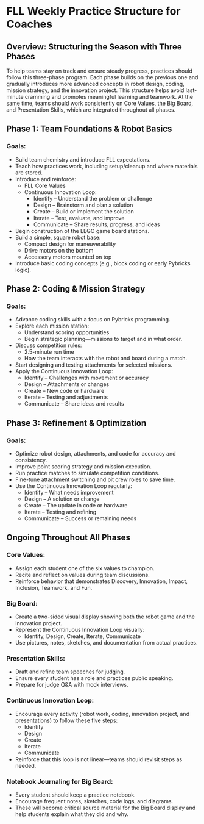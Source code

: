 # FLL Weekly Practice Structure for Coaches

## Overview: Structuring the Season with Three Phases

To help teams stay on track and ensure steady progress, practices should follow this three-phase program. Each phase builds on the previous one and gradually introduces more advanced concepts in robot design, coding, mission strategy, and the innovation project. This structure helps avoid last-minute cramming and promotes meaningful learning and teamwork. At the same time, teams should work consistently on Core Values, the Big Board, and Presentation Skills, which are integrated throughout all phases.

## Phase 1: Team Foundations & Robot Basics

### Goals:
* Build team chemistry and introduce FLL expectations.
* Teach how practices work, including setup/cleanup and where materials are stored.
* Introduce and reinforce:
    * FLL Core Values
    * Continuous Innovation Loop:
        * Identify – Understand the problem or challenge
        * Design – Brainstorm and plan a solution
        * Create – Build or implement the solution
        * Iterate – Test, evaluate, and improve
        * Communicate – Share results, progress, and ideas
* Begin construction of the LEGO game board stations.
* Build a simple, square robot base:
    * Compact design for maneuverability
    * Drive motors on the bottom
    * Accessory motors mounted on top
* Introduce basic coding concepts (e.g., block coding or early Pybricks logic).

## Phase 2: Coding & Mission Strategy

### Goals:
* Advance coding skills with a focus on Pybricks programming.
* Explore each mission station:
    * Understand scoring opportunities
    * Begin strategic planning—missions to target and in what order.
* Discuss competition rules:
    * 2.5-minute run time
    * How the team interacts with the robot and board during a match.
* Start designing and testing attachments for selected missions.
* Apply the Continuous Innovation Loop:
    * Identify – Challenges with movement or accuracy
    * Design – Attachments or changes
    * Create – New code or hardware
    * Iterate – Testing and adjustments
    * Communicate – Share ideas and results

## Phase 3: Refinement & Optimization

### Goals:
* Optimize robot design, attachments, and code for accuracy and consistency.
* Improve point scoring strategy and mission execution.
* Run practice matches to simulate competition conditions.
* Fine-tune attachment switching and pit crew roles to save time.
* Use the Continuous Innovation Loop regularly:
    * Identify – What needs improvement
    * Design – A solution or change
    * Create – The update in code or hardware
    * Iterate – Testing and refining
    * Communicate – Success or remaining needs

## Ongoing Throughout All Phases

### Core Values:
* Assign each student one of the six values to champion.
* Recite and reflect on values during team discussions.
* Reinforce behavior that demonstrates Discovery, Innovation, Impact, Inclusion, Teamwork, and Fun.

### Big Board:
* Create a two-sided visual display showing both the robot game and the innovation project.
* Represent the Continuous Innovation Loop visually:
    * Identify, Design, Create, Iterate, Communicate
* Use pictures, notes, sketches, and documentation from actual practices.

### Presentation Skills:
* Draft and refine team speeches for judging.
* Ensure every student has a role and practices public speaking.
* Prepare for judge Q&A with mock interviews.

### Continuous Innovation Loop:
* Encourage every activity (robot work, coding, innovation project, and presentations) to follow these five steps:
    * Identify
    * Design
    * Create
    * Iterate
    * Communicate
* Reinforce that this loop is not linear—teams should revisit steps as needed.

### Notebook Journaling for Big Board:
* Every student should keep a practice notebook.
* Encourage frequent notes, sketches, code logs, and diagrams.
* These will become critical source material for the Big Board display and help students explain what they did and why.
